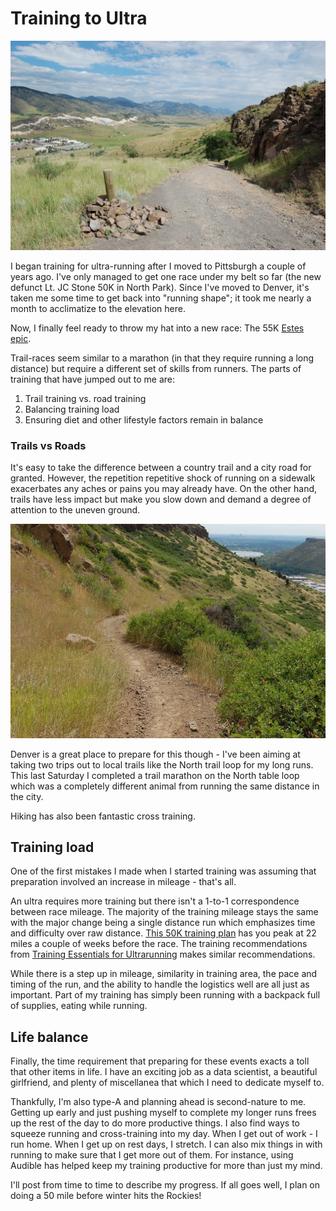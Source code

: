# Training to Ultra

![](img/training_for_ultra/DSC_0052.JPG)

I began training for ultra-running after I moved to Pittsburgh a couple of years ago. I've only managed to get one race under my belt so far (the new defunct Lt. JC Stone 50K in North Park). Since I've moved to Denver, it's taken me some time to get back into "running shape"; it took me nearly a month to acclimatize to the elevation here.

Now, I finally feel ready to throw my hat into a new race: The 55K [Estes epic](http://estesepic.com).

Trail-races seem similar to a marathon (in that they require running a long distance) but require a different set of skills from runners. The parts of training that have jumped out to me are:

1. Trail training vs. road training
2. Balancing training load
3. Ensuring diet and other lifestyle factors remain in balance

### Trails vs Roads

It's easy to take the difference between a country trail and a city road for granted. However, the repetition repetitive shock of running on a sidewalk exacerbates any aches or pains you may already have. On the other hand, trails have less impact but make you slow down and demand a degree of attention to the uneven ground.

![](img/training_for_ultra/runpic1.jpg)

Denver is a great place to prepare for this though - I've been aiming at taking two trips out to local trails like the North trail loop for my long runs. This last Saturday I completed a trail marathon on the North table loop which was a completely different animal from running the same distance in the city.

Hiking has also been fantastic cross training.

## Training load
One of the first mistakes I made when I started training was assuming that preparation involved an increase in mileage - that's all.

An ultra requires more training but there isn't a 1-to-1 correspondence between race mileage. The majority of the training mileage stays the same with the major change being a single distance run which emphasizes time and difficulty over raw distance. [This 50K training plan](https://blog.mapmyrun.com/50k-trail-running-training-plan/) has you peak at 22 miles a couple of weeks before the race. The training recommendations from [Training Essentials for Ultrarunning](https://www.amazon.com/Training-Essentials-Ultrarunning-Ultramarathon-Performance-ebook/dp/B01GQRFZS2/ref=sr_1_1?crid=1E5CIN0A118L5&keywords=training+essentials+for+ultrarunning&qid=1564322753&s=gateway&sprefix=training+essentials%2Caps%2C175&sr=8-1) makes similar recommendations.

While there is a step up in mileage, similarity in training area, the pace and timing of the run, and the ability to handle the logistics well are all just as important. Part of my training has simply been running with a backpack full of supplies, eating while running.

## Life balance

Finally, the time requirement that preparing for these events exacts a toll that other items in life. I have an exciting job as a data scientist, a beautiful girlfriend, and plenty of miscellanea that which I need to dedicate myself to.

Thankfully, I'm also type-A and planning ahead is second-nature to me. Getting up early and just pushing myself to complete my longer runs frees up the rest of the day to do more productive things. I also find ways to squeeze running and cross-training into my day. When I get out of work  - I run home.
When I get up on rest days, I stretch. I can also mix things in with running to make sure that I get more out of them. For instance, using Audible has helped keep my training productive for more than just my mind.

I'll post from time to time to describe my progress. If all goes well, I plan on doing a 50 mile before winter hits the Rockies!
